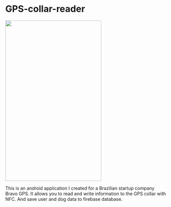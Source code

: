# GPS-collar-reader



<a href="url"><img src="https://i.imgur.com/Jhhqe2r.jpg" align="center" height="500" width="300" ></a>


This is an android application I created for a Brazilian startup company Bravo GPS. It allows you to read and write information to the GPS collar with NFC. And save user and dog data to firebase database.
